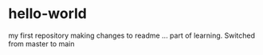 hello-world
===========

my first repository
making changes to readme ... part of learning.
Switched from master to main
